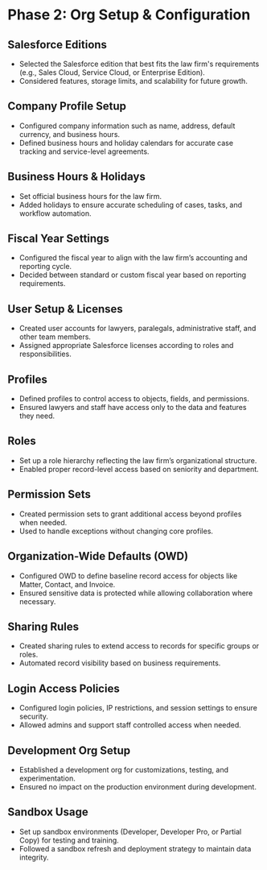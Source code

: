 # Phase 2: Org Setup & Configuration

## Salesforce Editions
- Selected the Salesforce edition that best fits the law firm's requirements (e.g., Sales Cloud, Service Cloud, or Enterprise Edition).  
- Considered features, storage limits, and scalability for future growth.

## Company Profile Setup
- Configured company information such as name, address, default currency, and business hours.  
- Defined business hours and holiday calendars for accurate case tracking and service-level agreements.

## Business Hours & Holidays
- Set official business hours for the law firm.  
- Added holidays to ensure accurate scheduling of cases, tasks, and workflow automation.

## Fiscal Year Settings
- Configured the fiscal year to align with the law firm’s accounting and reporting cycle.  
- Decided between standard or custom fiscal year based on reporting requirements.

## User Setup & Licenses
- Created user accounts for lawyers, paralegals, administrative staff, and other team members.  
- Assigned appropriate Salesforce licenses according to roles and responsibilities.

## Profiles
- Defined profiles to control access to objects, fields, and permissions.  
- Ensured lawyers and staff have access only to the data and features they need.

## Roles
- Set up a role hierarchy reflecting the law firm’s organizational structure.  
- Enabled proper record-level access based on seniority and department.

## Permission Sets
- Created permission sets to grant additional access beyond profiles when needed.  
- Used to handle exceptions without changing core profiles.

## Organization-Wide Defaults (OWD)
- Configured OWD to define baseline record access for objects like Matter, Contact, and Invoice.  
- Ensured sensitive data is protected while allowing collaboration where necessary.

## Sharing Rules
- Created sharing rules to extend access to records for specific groups or roles.  
- Automated record visibility based on business requirements.

## Login Access Policies
- Configured login policies, IP restrictions, and session settings to ensure security.  
- Allowed admins and support staff controlled access when needed.

## Development Org Setup
- Established a development org for customizations, testing, and experimentation.  
- Ensured no impact on the production environment during development.

## Sandbox Usage
- Set up sandbox environments (Developer, Developer Pro, or Partial Copy) for testing and training.  
- Followed a sandbox refresh and deployment strategy to maintain data integrity.